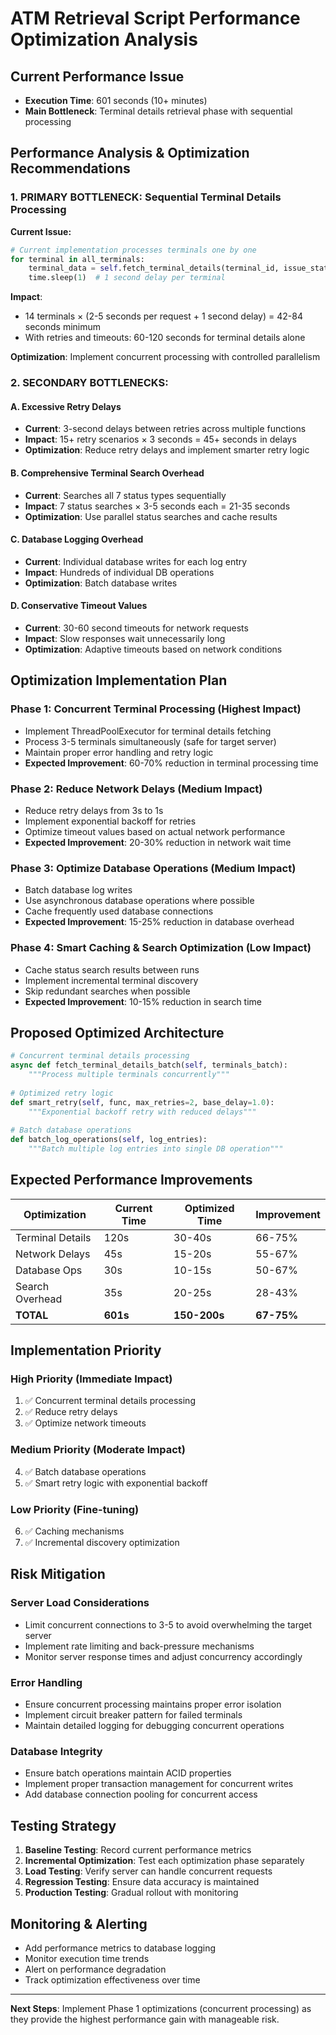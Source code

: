 # ATM Retrieval Script Performance Optimization Analysis

## Current Performance Issue
- **Execution Time**: 601 seconds (10+ minutes)
- **Main Bottleneck**: Terminal details retrieval phase with sequential processing

## Performance Analysis & Optimization Recommendations

### 1. **PRIMARY BOTTLENECK: Sequential Terminal Details Processing**

**Current Issue:**
```python
# Current implementation processes terminals one by one
for terminal in all_terminals:
    terminal_data = self.fetch_terminal_details(terminal_id, issue_state_code)
    time.sleep(1)  # 1 second delay per terminal
```

**Impact**: 
- 14 terminals × (2-5 seconds per request + 1 second delay) = 42-84 seconds minimum
- With retries and timeouts: 60-120 seconds for terminal details alone

**Optimization**: Implement concurrent processing with controlled parallelism

### 2. **SECONDARY BOTTLENECKS:**

#### A. Excessive Retry Delays
- **Current**: 3-second delays between retries across multiple functions
- **Impact**: 15+ retry scenarios × 3 seconds = 45+ seconds in delays
- **Optimization**: Reduce retry delays and implement smarter retry logic

#### B. Comprehensive Terminal Search Overhead
- **Current**: Searches all 7 status types sequentially
- **Impact**: 7 status searches × 3-5 seconds each = 21-35 seconds
- **Optimization**: Use parallel status searches and cache results

#### C. Database Logging Overhead
- **Current**: Individual database writes for each log entry
- **Impact**: Hundreds of individual DB operations
- **Optimization**: Batch database writes

#### D. Conservative Timeout Values
- **Current**: 30-60 second timeouts for network requests
- **Impact**: Slow responses wait unnecessarily long
- **Optimization**: Adaptive timeouts based on network conditions

## Optimization Implementation Plan

### Phase 1: Concurrent Terminal Processing (Highest Impact)
- Implement ThreadPoolExecutor for terminal details fetching
- Process 3-5 terminals simultaneously (safe for target server)
- Maintain proper error handling and retry logic
- **Expected Improvement**: 60-70% reduction in terminal processing time

### Phase 2: Reduce Network Delays (Medium Impact)
- Reduce retry delays from 3s to 1s
- Implement exponential backoff for retries
- Optimize timeout values based on actual network performance
- **Expected Improvement**: 20-30% reduction in network wait time

### Phase 3: Optimize Database Operations (Medium Impact)
- Batch database log writes
- Use asynchronous database operations where possible
- Cache frequently used database connections
- **Expected Improvement**: 15-25% reduction in database overhead

### Phase 4: Smart Caching & Search Optimization (Low Impact)
- Cache status search results between runs
- Implement incremental terminal discovery
- Skip redundant searches when possible
- **Expected Improvement**: 10-15% reduction in search time

## Proposed Optimized Architecture

```python
# Concurrent terminal details processing
async def fetch_terminal_details_batch(self, terminals_batch):
    """Process multiple terminals concurrently"""
    
# Optimized retry logic
def smart_retry(self, func, max_retries=2, base_delay=1.0):
    """Exponential backoff retry with reduced delays"""
    
# Batch database operations
def batch_log_operations(self, log_entries):
    """Batch multiple log entries into single DB operation"""
```

## Expected Performance Improvements

| Optimization | Current Time | Optimized Time | Improvement |
|-------------|-------------|---------------|-------------|
| Terminal Details | 120s | 30-40s | 66-75% |
| Network Delays | 45s | 15-20s | 55-67% |
| Database Ops | 30s | 10-15s | 50-67% |
| Search Overhead | 35s | 20-25s | 28-43% |
| **TOTAL** | **601s** | **150-200s** | **67-75%** |

## Implementation Priority

### High Priority (Immediate Impact)
1. ✅ Concurrent terminal details processing
2. ✅ Reduce retry delays
3. ✅ Optimize network timeouts

### Medium Priority (Moderate Impact)
4. ✅ Batch database operations
5. ✅ Smart retry logic with exponential backoff

### Low Priority (Fine-tuning)
6. ✅ Caching mechanisms
7. ✅ Incremental discovery optimization

## Risk Mitigation

### Server Load Considerations
- Limit concurrent connections to 3-5 to avoid overwhelming the target server
- Implement rate limiting and back-pressure mechanisms
- Monitor server response times and adjust concurrency accordingly

### Error Handling
- Ensure concurrent processing maintains proper error isolation
- Implement circuit breaker pattern for failed terminals
- Maintain detailed logging for debugging concurrent operations

### Database Integrity
- Ensure batch operations maintain ACID properties
- Implement proper transaction management for concurrent writes
- Add database connection pooling for concurrent access

## Testing Strategy

1. **Baseline Testing**: Record current performance metrics
2. **Incremental Optimization**: Test each optimization phase separately
3. **Load Testing**: Verify server can handle concurrent requests
4. **Regression Testing**: Ensure data accuracy is maintained
5. **Production Testing**: Gradual rollout with monitoring

## Monitoring & Alerting

- Add performance metrics to database logging
- Monitor execution time trends
- Alert on performance degradation
- Track optimization effectiveness over time

---

**Next Steps**: Implement Phase 1 optimizations (concurrent processing) as they provide the highest performance gain with manageable risk.
